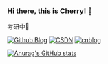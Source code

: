 ### Hi there, this is Cherry! 👋

<!--
**CherryYang05/CherryYang05** is a ✨ _special_ ✨ repository because its `README.md` (this file) appears on your GitHub profile.

Here are some ideas to get you started:

- 🔭 I’m currently working on ...
- 🌱 I’m currently learning ...
- 👯 I’m looking to collaborate on ...
- 🤔 I’m looking for help with ...
- 💬 Ask me about ...
- 📫 How to reach me: ...
- 😄 Pronouns: ...
- ⚡ Fun fact: ...
-->

考研中🤔

[![Github Blog](https://img.shields.io/badge/Github-Blog-blue)](https://cherryyang05.github.io)
[![CSDN](https://img.shields.io/badge/CSDN-Blog-red)](https://blog.csdn.net/qq_42650988)
[![cnblog](https://img.shields.io/badge/%E5%8D%9A%E5%AE%A2%E5%9B%AD-Blog-brightgreen)](https://www.cnblogs.com/CherryYang/)

<!-- Github 统计卡片 -->
[![Anurag's GitHub stats](https://github-readme-stats.vercel.app/api?username=CherryYang05&count_private=true&show_icons=true&theme=onedark)](https://github.com/anuraghazra/github-readme-stats)

<!-- 更多置顶仓库 -->
<!-- [![Readme Card](https://github-readme-stats.vercel.app/api/pin/?username=CherryYang&repo=github-readme-stats)](https://github.com/anuraghazra/github-readme-stats) -->
